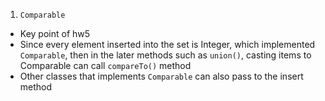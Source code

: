 1. `Comparable`
  - Key point of hw5
  - Since every element inserted into the set is Integer, which implemented `Comparable`, then in the later methods such as `union()`, casting items to Comparable can call `compareTo()` method
  - Other classes that implements `Comparable` can also pass to the insert method
